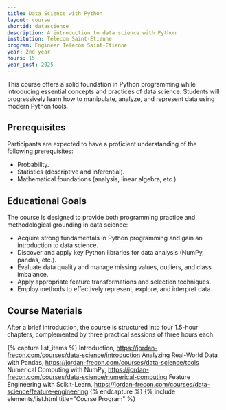 ```yaml
---
title: Data Science with Python
layout: course
shortid: datascience
description: A introduction to data science with Python
institution: Télécom Saint-Etienne
program: Engineer Telecom Saint-Etienne
year: 2nd year
hours: 15
year_post: 2025
---
```


This course offers a solid foundation in Python programming while introducing essential concepts and practices of data science. Students will progressively learn how to manipulate, analyze, and represent data using modern Python tools.

## <i class="fas fa-exclamation-triangle"></i> Prerequisites

Participants are expected to have a proficient understanding of the following prerequisites:

- Probability.
- Statistics (descriptive and inferential).
- Mathematical foundations (analysis, linear algebra, etc.).

## <i class="fas fa-bookmark"></i> Educational Goals

The course is designed to provide both programming practice and methodological grounding in data science:

- Acquire strong fundamentals in Python programming and gain an introduction to data science.
- Discover and apply key Python libraries for data analysis (NumPy, pandas, etc.).
- Evaluate data quality and manage missing values, outliers, and class imbalance.
- Apply appropriate feature transformations and selection techniques.
- Employ methods to effectively represent, explore, and interpret data.

## <i class="fas fa-file-download"></i> Course Materials

After a brief introduction, the course is structured into four 1.5-hour chapters, complemented by three practical sessions of three hours each.

{% capture list_items %}
Introduction, https://jordan-frecon.com/courses/data-science/introduction
Analyzing Real-World Data with Pandas, https://jordan-frecon.com/courses/data-science/tools
Numerical Computing with NumPy, https://jordan-frecon.com/courses/data-science/numerical-computing
Feature Engineering with Scikit-Learn, https://jordan-frecon.com/courses/data-science/feature-engineering
{% endcapture %}
{% include elements/list.html title="Course Program" %}
